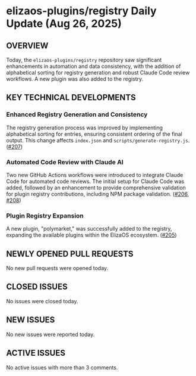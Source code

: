 # elizaos-plugins/registry Daily Update (Aug 26, 2025)
## OVERVIEW 
Today, the `elizaos-plugins/registry` repository saw significant enhancements in automation and data consistency, with the addition of alphabetical sorting for registry generation and robust Claude Code review workflows. A new plugin was also added to the registry.

## KEY TECHNICAL DEVELOPMENTS

### Enhanced Registry Generation and Consistency
The registry generation process was improved by implementing alphabetical sorting for entries, ensuring consistent ordering of the final output. This change affects `index.json` and `scripts/generate-registry.js`. ([#207](https://github.com/elizaos-plugins/registry/pull/207))

### Automated Code Review with Claude AI
Two new GitHub Actions workflows were introduced to integrate Claude Code for automated code reviews. The initial setup for Claude Code was added, followed by an enhancement to provide comprehensive validation for plugin registry contributions, including NPM package validation. ([#206](https://github.com/elizaos-plugins/registry/pull/206), [#208](https://github.com/elizaos-plugins/registry/pull/208))

### Plugin Registry Expansion
A new plugin, "polymarket," was successfully added to the registry, expanding the available plugins within the ElizaOS ecosystem. ([#205](https://github.com/elizaos-plugins/registry/pull/205))

## NEWLY OPENED PULL REQUESTS
No new pull requests were opened today.

## CLOSED ISSUES
No issues were closed today.

## NEW ISSUES
No new issues were reported today.

## ACTIVE ISSUES
No active issues with more than 3 comments.